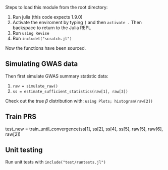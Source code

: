 Steps to load this module from the root directory:

1. Run julia (this code expects 1.9.0)
2. Activate the enviroment by typing `]` and then `activate .` Then backspace to return to the Julia REPL
3. Run `using Revise`
4. Run `includet("scratch.jl")`

Now the functions have been sourced. 

## Simulating GWAS data

Then first simulate GWAS summary statistic data:

1. `raw = simulate_raw()`
2. `ss = estimate_sufficient_statistics(raw[1], raw[3])`

Check out the true $\beta$ distribution with:
`using Plots; histogram(raw[2])` 

## Train PRS

test_new = train_until_convergence(ss[1], ss[2], ss[4], ss[5], raw[5], raw[6], raw[2])

## Unit testing

Run unit tests with `include("test/runtests.jl")`
